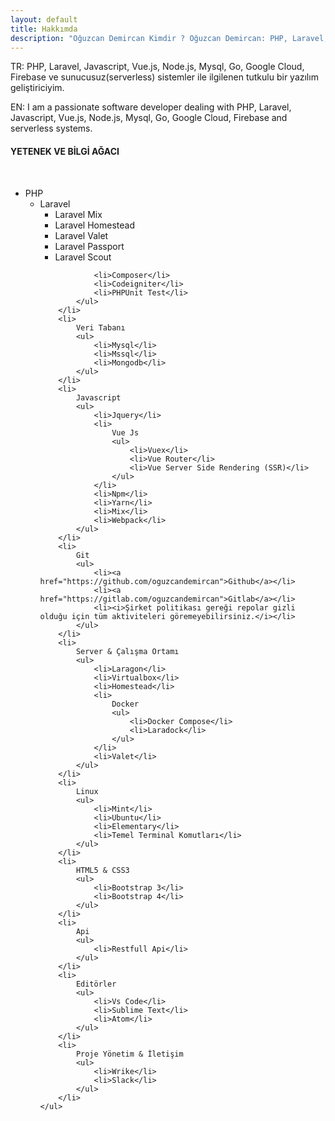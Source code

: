 ```yaml
---
layout: default
title: Hakkımda
description: "Oğuzcan Demircan Kimdir ? Oğuzcan Demircan: PHP, Laravel, Javascript, Vue.js, Node.js, Mysql, Go, Google Cloud, Firebase ve sunucusuz(serverless) sistemler ile ilgilenen tutkulu bir yazılım geliştiriciyim."
---
```

<p>TR: PHP, Laravel, Javascript, Vue.js, Node.js, Mysql, Go, Google Cloud, Firebase ve sunucusuz(serverless) sistemler ile ilgilenen tutkulu bir yazılım geliştiriciyim.<p>

<p>EN: I am a passionate software developer dealing with PHP, Laravel, Javascript, Vue.js, Node.js, Mysql, Go, Google Cloud, Firebase and serverless systems.</p>

<h4>
    YETENEK VE BİLGİ AĞACI
</h4>
<br>
<div class="ability">
    <ul>
        <li>
            PHP
            <ul>
                <li>
                    Laravel
                    <ul>
                        <li>Laravel Mix</li>
                        <li>Laravel Homestead</li>
                        <li>Laravel Valet</li>
                        <li>Laravel Passport</li>
                        <li>Laravel Scout</li>
                    </ul>
                </li>
                
                <li>Composer</li>
                <li>Codeigniter</li>
                <li>PHPUnit Test</li>
            </ul>
        </li>
        <li>
            Veri Tabanı
            <ul>
                <li>Mysql</li>
                <li>Mssql</li>
                <li>Mongodb</li>
            </ul>
        </li>
        <li>
            Javascript
            <ul>
                <li>Jquery</li>
                <li>
                    Vue Js
                    <ul>
                        <li>Vuex</li>
                        <li>Vue Router</li>
                        <li>Vue Server Side Rendering (SSR)</li>
                    </ul>
                </li>
                <li>Npm</li>
                <li>Yarn</li>
                <li>Mix</li>
                <li>Webpack</li>
            </ul>
        </li>
        <li>
            Git
            <ul>
                <li><a href="https://github.com/oguzcandemircan">Github</a></li>
                <li><a href="https://gitlab.com/oguzcandemircan">Gitlab</a></li>
                <li><i>Şirket politikası gereği repolar gizli olduğu için tüm aktiviteleri göremeyebilirsiniz.</i></li>
            </ul>
        </li>
        <li>
            Server & Çalışma Ortamı
            <ul>
                <li>Laragon</li>
                <li>Virtualbox</li>
                <li>Homestead</li>
                <li>
                    Docker
                    <ul>
                        <li>Docker Compose</li>
                        <li>Laradock</li>
                    </ul>
                </li>
                <li>Valet</li>
            </ul>
        </li>
        <li>
            Linux
            <ul>
                <li>Mint</li>
                <li>Ubuntu</li>
                <li>Elementary</li>
                <li>Temel Terminal Komutları</li>
            </ul>
        </li>
        <li>
            HTML5 & CSS3
            <ul>
                <li>Bootstrap 3</li>
                <li>Bootstrap 4</li>
            </ul>
        </li>
        <li>
            Api
            <ul>
                <li>Restfull Api</li>
            </ul>
        </li>
        <li>
            Editörler
            <ul>
                <li>Vs Code</li>
                <li>Sublime Text</li>
                <li>Atom</li>
            </ul>
        </li>
        <li>
            Proje Yönetim & İletişim
            <ul>
                <li>Wrike</li>
                <li>Slack</li>
            </ul>
        </li>
    </ul>
</div>

